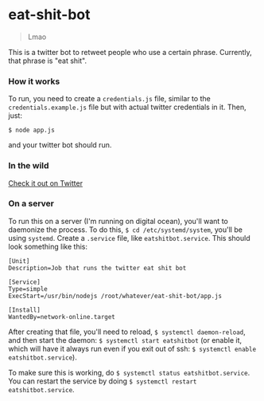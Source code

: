 # eat-shit-bot
> Lmao

This is a twitter bot to retweet people who use a certain phrase. Currently, that phrase is "eat shit".

### How it works

To run, you need to create a `credentials.js` file, similar to the `credentials.example.js` file but with actual twitter credentials in it. Then, just:


```
$ node app.js
```

and your twitter bot should run.

### In the wild

[Check it out on Twitter](https://twitter.com/chug_soylent)


### On a server

To run this on a server (I'm running on digital ocean), you'll want to daemonize the process. To do this, `$ cd /etc/systemd/system`, you'll be using `systemd`. Create a `.service` file, like `eatshitbot.service`. This should look something like this:

```
[Unit]
Description=Job that runs the twitter eat shit bot

[Service]
Type=simple
ExecStart=/usr/bin/nodejs /root/whatever/eat-shit-bot/app.js

[Install]
WantedBy=network-online.target
```

After creating that file, you'll need to reload, `$ systemctl daemon-reload`, and then start the daemon: `$ systemctl start eatshitbot` (or enable it, which will have it always run even if you exit out of ssh: `$ systemctl enable eatshitbot.service`).

To make sure this is working, do `$ systemctl status eatshitbot.service`. You can restart the service by doing `$ systemctl restart eatshitbot.service`.
